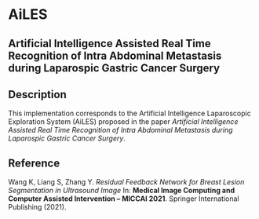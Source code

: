 # AiLES
## Artificial Intelligence Assisted Real Time Recognition of Intra Abdominal Metastasis during Laparospic Gastric Cancer Surgery

## Description
This implementation corresponds to the Artificial Intelligence Laparoscopic Exploration System (AiLES) proposed in the paper *Artificial Intelligence Assisted Real Time Recognition of Intra Abdominal Metastasis during Laparospic Gastric Cancer Surgery*.

## Reference
Wang K, Liang S, Zhang Y. *Residual Feedback Network for Breast Lesion Segmentation in Ultrasound Image* In: **Medical Image Computing and Computer Assisted Intervention – MICCAI 2021**. Springer International Publishing (2021).


